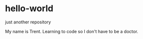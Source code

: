 # hello-world
just another repository


My name is Trent. Learning to code so I don't have to be a doctor.
